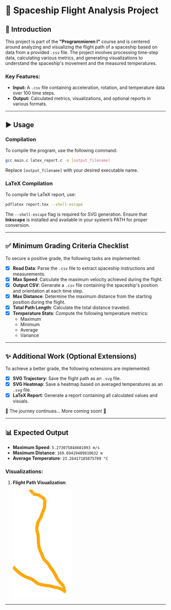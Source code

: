 # 🚀 Spaceship Flight Analysis Project

## 📖 Introduction
This project is part of the **"Programmieren I"** course and is centered around analyzing and visualizing the flight path of a spaceship based on data from a provided `.csv` file. The project involves processing time-step data, calculating various metrics, and generating visualizations to understand the spaceship's movement and the measured temperatures.

### Key Features:
- **Input:** A `.csv` file containing acceleration, rotation, and temperature data over 100 time steps.
- **Output:** Calculated metrics, visualizations, and optional reports in various formats.

---

## ▶️ Usage 

### **Compilation**  
To compile the program, use the following command:  

```sh
gcc main.c latex_report.c -o [output_filename]
```

Replace `[output_filename]` with your desired executable name.  

### **LaTeX Compilation**  
To compile the LaTeX report, use:  

```sh
pdflatex report.tex --shell-escape
```

The `--shell-escape` flag is required for SVG generation. Ensure that **Inkscape** is installed and available in your system’s PATH for proper conversion.  

---

## ✅ Minimum Grading Criteria Checklist
To secure a positive grade, the following tasks are implemented:

- [x] **Read Data**: Parse the `.csv` file to extract spaceship instructions and measurements.
- [x] **Max Speed**: Calculate the maximum velocity achieved during the flight.
- [x] **Output CSV**: Generate a `.csv` file containing the spaceship's position and orientation at each time step.
- [x] **Max Distance**: Determine the maximum distance from the starting position during the flight.
- [x] **Total Path Length**: Calculate the total distance traveled.
- [x] **Temperature Stats**: Compute the following temperature metrics:
  - Maximum
  - Minimum
  - Average
  - Variance

---

## ✨ Additional Work (Optional Extensions)
To achieve a better grade, the following extensions are implemented:

- [x] **SVG Trajectory**: Save the flight path as an `.svg` file.
- [x] **SVG Heatmap**: Save a heatmap based on averaged temperatures as an `.svg` file.
- [x] **LaTeX Report**: Generate a report containing all calculated values and visuals.
  
🚀 The journey continues... More coming soon! 🌠

---

## 📊 Expected Output
- **Maximum Speed**: `5.273075844681093 m/s`
- **Maximum Distance**: `169.69419409810632 m`
- **Average Temperature**: `23.26417185075789 °C`

### Visualizations:
1. **Flight Path Visualization**:
   
   ![Flight Path](path_line.svg)

---
